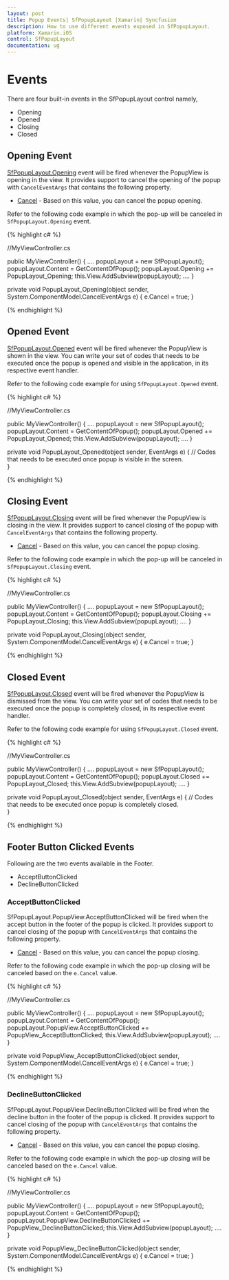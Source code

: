 ```yaml
---
layout: post
title: Popup Events| SfPopupLayout |Xamarin| Syncfusion
description: How to use different events exposed in SfPopupLayout.
platform: Xamarin.iOS
control: SfPopupLayout
documentation: ug
--- 
```


# Events

There are four built-in events in the SfPopupLayout control namely,

* Opening
* Opened
* Closing
* Closed

## Opening Event

[SfPopupLayout.Opening](https://help.syncfusion.com/cr/cref_files/xamarin-ios/sfpopuplayout/Syncfusion.SfPopupLayout.iOS~Syncfusion.iOS.PopupLayout.SfPopupLayout~Opening_EV.html) event will be fired whenever the PopupView is opening in the view. It provides support to cancel the opening of the popup with `CancelEventArgs` that contains the following property.

* [Cancel](https://msdn.microsoft.com/query/dev14.query?appId=Dev14IDEF1&l=EN-US&k=k(System.ComponentModel.CancelEventArgs.Cancel)&rd=true) - Based on this value, you can cancel the popup opening.

Refer to the following code example in which the pop-up will be canceled in `SfPopupLayout.Opening` event.

{% highlight c# %}

//MyViewController.cs

public MyViewController()
{
    ....
    popupLayout = new SfPopupLayout();
    popupLayout.Content = GetContentOfPopup();
    popupLayout.Opening += PopupLayout_Opening;
    this.View.AddSubview(popupLayout);
    ....
}

private void PopupLayout_Opening(object sender, System.ComponentModel.CancelEventArgs e)
{
     e.Cancel = true;
}

{% endhighlight %}

## Opened Event

[SfPopupLayout.Opened](https://help.syncfusion.com/cr/cref_files/xamarin-ios/sfpopuplayout/Syncfusion.SfPopupLayout.iOS~Syncfusion.iOS.PopupLayout.SfPopupLayout~Opened_EV.html) event will be fired whenever the PopupView is shown in the view.
You can write your set of codes that needs to be executed once the popup is opened and visible in the application, in its respective event handler.

Refer to the following code example for using `SfPopupLayout.Opened` event.

{% highlight c# %}

//MyViewController.cs

public MyViewController()
{
    ....
    popupLayout = new SfPopupLayout();
    popupLayout.Content = GetContentOfPopup();
    popupLayout.Opened += PopupLayout_Opened;
    this.View.AddSubview(popupLayout);
    ....
}

private void PopupLayout_Opened(object sender, EventArgs e)
{
    // Codes that needs to be executed once popup is visible in the screen.        
}

{% endhighlight %}

## Closing Event

[SfPopupLayout.Closing](https://help.syncfusion.com/cr/cref_files/xamarin-ios/sfpopuplayout/Syncfusion.SfPopupLayout.iOS~Syncfusion.iOS.PopupLayout.SfPopupLayout~Closing_EV.html) event will be fired whenever the PopupView is closing in the view.  It provides support to cancel closing of the popup with `CancelEventArgs` that contains the following property.

* [Cancel](https://msdn.microsoft.com/query/dev14.query?appId=Dev14IDEF1&l=EN-US&k=k(System.ComponentModel.CancelEventArgs.Cancel)&rd=true) - Based on this value, you can cancel the popup closing.

Refer to the following code example in which the pop-up will be canceled in `SfPopupLayout.Closing` event.

{% highlight c# %}

//MyViewController.cs

public MyViewController()
{
    ....
    popupLayout = new SfPopupLayout();
    popupLayout.Content = GetContentOfPopup();
    popupLayout.Closing += PopupLayout_Closing;
    this.View.AddSubview(popupLayout);
    ....
}

private void PopupLayout_Closing(object sender, System.ComponentModel.CancelEventArgs e)
{
    e.Cancel = true;
}

{% endhighlight %}

## Closed Event

[SfPopupLayout.Closed](https://help.syncfusion.com/cr/cref_files/xamarin-ios/sfpopuplayout/Syncfusion.SfPopupLayout.iOS~Syncfusion.iOS.PopupLayout.SfPopupLayout~Closed_EV.html) event will be fired whenever the PopupView is dismissed from the view.
You can write your set of codes that needs to be executed once the popup is completely closed, in its respective event handler.

Refer to the following code example for using `SfPopupLayout.Closed` event.

{% highlight c# %}

//MyViewController.cs

public MyViewController()
{
    ....
    popupLayout = new SfPopupLayout();
    popupLayout.Content = GetContentOfPopup();
    popupLayout.Closed += PopupLayout_Closed;
    this.View.AddSubview(popupLayout);
    ....
}

private void PopupLayout_Closed(object sender, EventArgs e)
{
   // Codes that needs to be executed once popup is completely closed.    
}

{% endhighlight %}

## Footer Button Clicked Events

Following are the two events available in the Footer.

* AcceptButtonClicked
* DeclineButtonClicked

### AcceptButtonClicked

SfPopupLayout.PopupView.AcceptButtonClicked will be fired when the accept button in the footer of the popup is clicked. It provides support to cancel closing of the popup with `CancelEventArgs` that contains the following property.

* [Cancel](https://msdn.microsoft.com/query/dev14.query?appId=Dev14IDEF1&l=EN-US&k=k(System.ComponentModel.CancelEventArgs.Cancel)&rd=true) - Based on this value, you can cancel the popup closing.

Refer to the following code example in which the pop-up closing will be canceled based on the `e.Cancel` value.

{% highlight c# %}

//MyViewController.cs

public MyViewController()
{
    ....
    popupLayout = new SfPopupLayout();
    popupLayout.Content = GetContentOfPopup();
    popupLayout.PopupView.AcceptButtonClicked += PopupView_AcceptButtonClicked;
    this.View.AddSubview(popupLayout);
    ....
}

private void PopupView_AcceptButtonClicked(object sender, System.ComponentModel.CancelEventArgs e)
{
     e.Cancel = true;
}

{% endhighlight %}

### DeclineButtonClicked

SfPopupLayout.PopupView.DeclineButtonClicked will be fired when the decline button in the footer of the popup is clicked. It provides support to cancel closing of the popup with `CancelEventArgs` that contains the following property.

* [Cancel](https://msdn.microsoft.com/query/dev14.query?appId=Dev14IDEF1&l=EN-US&k=k(System.ComponentModel.CancelEventArgs.Cancel)&rd=true) - Based on this value, you can cancel the popup closing.

Refer to the following code example in which the pop-up closing will be canceled based on the `e.Cancel` value.

{% highlight c# %}

//MyViewController.cs

public MyViewController()
{
    ....
    popupLayout = new SfPopupLayout();
    popupLayout.Content = GetContentOfPopup();
    popupLayout.PopupView.DeclineButtonClicked += PopupView_DeclineButtonClicked;
    this.View.AddSubview(popupLayout);
    ....
}

private void PopupView_DeclineButtonClicked(object sender, System.ComponentModel.CancelEventArgs e)
{
    e.Cancel = true;
}

{% endhighlight %}